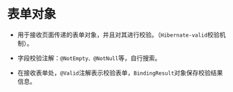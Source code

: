 # 表单对象

- 用于接收页面传递的表单对象，并且对其进行校验。（`Hibernate-valid`校验机制）。
- 字段校验注解：`@NotEmpty、@NotNull`等，自行搜索。

- 在接收表单处，`@Valid`注解表示校验表单，`BindingResult`对象保存校验结果信息。

